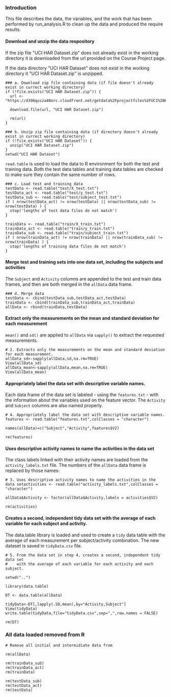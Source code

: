 ### Introduction

This file describes the data, the variables, and the work that has been performed by run_analysis.R to clean up the data and produced the require results.

#### Download and unzip the data respository

If the zip file "UCI HAR Dataset.zip" does not already exist in the working directory it is downloaded from the url provided on the Course Project page.

If the data directory "UCI HAR Dataset" does not exist  in the working directory it "UCI HAR Dataset.zip" is unzipped.

```
### a. Download zip file containing data (if file doesn't already exist in currect working directory)
if (!file.exists("UCI HAR Dataset.zip")) {
  url <- "https://d396qusza40orc.cloudfront.net/getdata%2Fprojectfiles%2FUCI%20HAR%20Dataset.zip"

  download.file(url, "UCI HAR Dataset.zip")
  
  rm(url)
} 

### b. Unzip zip file containing data (if directory doesn't already exist in currect working directory)
if (!file.exists("UCI HAR Dataset")) {
  unzip("UCI HAR Dataset.zip")  
} 
setwd("UCI HAR Dataset")
```

`read.table` is used to load the data to R environment for both the test and training data.  Both the test data tables and training data tables are checked to make sure they contain the same number of rows.

```
### c. Load test and training data
testData <- read.table("test/X_test.txt")
testData_act <- read.table("test/y_test.txt")
testData_sub <- read.table("test/subject_test.txt")
if ( nrow(testData_act) != nrow(testData) || nrow(testData_sub) != nrow(testData) ) {
  stop('lengths of test data files do not match')
}

trainData <- read.table("train/X_train.txt")
trainData_act <- read.table("train/y_train.txt")
trainData_sub <- read.table("train/subject_train.txt")
if ( nrow(trainData_act) != nrow(trainData) || nrow(trainData_sub) != nrow(trainData) ) {
  stop('lengths of training data files do not match')
}
```

#### Merge test and training sets into one data set, including the subjects and activities

The `Subject` and  `Activity` columns are appended to the test and train data frames, and then are both merged in the `allData` data frame.

```
### d. Merge data
testData <- cbind(testData_sub,testData_act,testData)
trainData <- cbind(trainData_sub,trainData_act,trainData)
allData <- rbind(trainData,testData)
```

#### Extract only the measurements on the mean and standard deviation for each measurement

`mean()` and `sd()` are applied to `allData` via `sapply()` to extract the requested measurements.

```
# 2. Extracts only the measurements on the mean and standard deviation for each measurement.
allData_sd<-sapply(allData,sd,na.rm=TRUE)
View(allData_sd)
allData_mean<-sapply(allData,mean,na.rm=TRUE)
View(allData_mean)
```

#### Appropriately label the data set with descriptive variable names. 

Each data frame of the data set is labeled - using the `features.txt` - with the information about the variables used on the feature vector. The `Activity` and `Subject` columns are also named properly.

```
# 4. Appropriately label the data set with descriptive variable names. 
features <- read.table("features.txt",colClasses = "character")

names(allData)=c("Subject","Activity",features$V2)

rm(features)
```

#### Uses descriptive activity names to name the activities in the data set

The class labels linked with their activity names are loaded from the `activity_labels.txt` file. The numbers of the 
`allData` data frame is replaced by those names:

```
# 3. Uses descriptive activity names to name the activities in the data setactivities <- read.table("activity_labels.txt",colClasses = "character")

allData$Activity <- factor(allData$Activity,labels = activities$V2)

rm(activities)
```

#### Creates a second, independent tidy data set with the average of each variable for each subject and activity.

The data.table library is loaded and used to create a `tidy` data table with the average of each measurement per subject/activity combination. The new dataset is saved in `tidyData.csv` file.

```
# 5. From the data set in step 4, creates a second, independent tidy data set 
#    with the average of each variable for each activity and each subject.

setwd("..")

library(data.table)

DT <- data.table(allData)

tidyData<-DT[,lapply(.SD,mean),by="Activity,Subject"]
View(tidyData)
write.table(tidyData,file="tidyData.csv",sep=",",row.names = FALSE)

rm(DT)
```

### All data loaded removed from R

```
# Remove all initial and intermidiate data from

rm(allData)

rm(trainData_sub)
rm(trainData_act)
rm(trainData)

rm(testData_sub)
rm(testData_act)
rm(testData)
```
